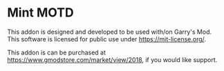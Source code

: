 # Mint MOTD

This addon is designed and developed to be used with/on Garry's Mod. 
This software is licensed for public use under https://mit-license.org/.

This addon is can be purchased at https://www.gmodstore.com/market/view/2018, if you would like support.
